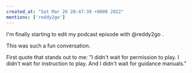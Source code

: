 ```yaml
---
created_at: "Sat Mar 26 20:47:39 +0000 2022"
mentions: ['reddy2go']
---
```


I'm finally starting to edit my podcast episode with @reddy2go .

This was such a fun conversation.

First quote that stands out to me:
"I didn't wait for permission to play. I didn't wait for instruction to play. And I didn't wait for guidance manuals."